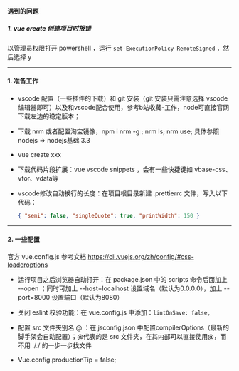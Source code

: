 #### 遇到的问题

##### 1. vue create 创建项目时报错

以管理员权限打开 powershell ，运行 `set-ExecutionPolicy RemoteSigned` ，然后选择 y





---

#### 1. 准备工作

-  vscode 配置（一些插件的下载）和 git 安装（git 安装只需注意选择 vscode 编辑器即可）以及和vscode配合使用，参考b站收藏-工作，node可直接官网下载左边的稳定版本；

- 下载 nrm 或者配置淘宝镜像，npm i nrm -g ;  nrm ls;  nrm use;  具体参照nodejs => nodejs基础 3.3

- vue create xxx

- 下载代码片段扩展：vue vscode snippets ，会有一些快捷键如 vbase-css、vfor、vdata等

- vscode修改自动换行的长度：在项目根目录新建 .prettierrc 文件，写入以下代码：

  ```json
  { "semi": false, "singleQuote": true, "printWidth": 150 }
  ```

---

#### 2. 一些配置

官方 vue.config.js 参考文档 https://cli.vuejs.org/zh/config/#css-loaderoptions

- 运行项目之后浏览器自动打开：在 package.json 中的 scripts 命令后面加上 --open ；同时可加上 --host=localhost 设置域名（默认为0.0.0.0），加上 --port=8000 设置端口（默认为8080）

- 关闭 eslint 校验功能：在 vue.config.js 中添加：`lintOnSave: false,`
- 配置 src 文件夹别名 @ ：在 jsconfig.json 中配置compilerOptions（最新的脚手架会自动配置）；@代表的是 src 文件夹，在其内部可以直接使用@，而不用 ././ 的一步一步找文件
- Vue.config.productionTip = false;

